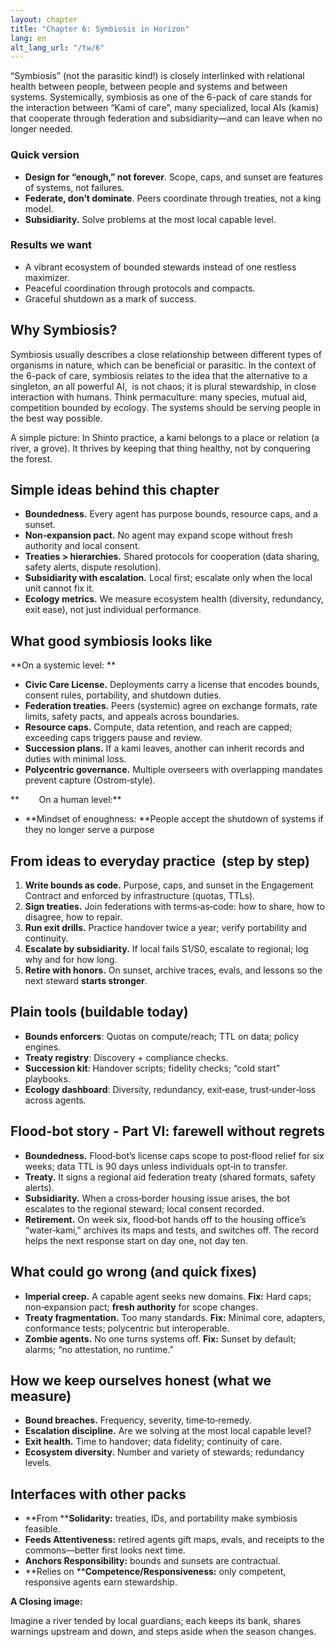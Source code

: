 ```yaml
---
layout: chapter
title: "Chapter 6: Symbiosis in Horizon"
lang: en
alt_lang_url: "/tw/6"
---
```


“Symbiosis” (not the parasitic kind!) is closely interlinked with relational health between people, between people and systems and between systems. Systemically, symbiosis as one of the 6-pack of care stands for the interaction between “Kami of care”, many specialized, local AIs (kamis) that cooperate through federation and subsidiarity—and can leave when no longer needed.

### Quick version

- **Design for “enough,” not forever**. Scope, caps, and sunset are features of systems, not failures.
- **Federate, don’t dominate**. Peers coordinate through treaties, not a king model.
- **Subsidiarity.** Solve problems at the most local capable level.

### Results we want

- A vibrant ecosystem of bounded stewards instead of one restless maximizer.
- Peaceful coordination through protocols and compacts.
- Graceful shutdown as a mark of success.

## Why Symbiosis?

Symbiosis usually describes a close relationship between different types of organisms in nature, which can be beneficial or parasitic. In the context of the 6-pack of care, symbiosis relates to the idea that the alternative to a singleton, an all powerful AI,  is not chaos; it is plural stewardship, in close interaction with humans. Think permaculture: many species, mutual aid, competition bounded by ecology. The systems should be serving people in the best way possible.

A simple picture: In Shinto practice, a kami belongs to a place or relation (a river, a grove). It thrives by keeping that thing healthy, not by conquering the forest.

## Simple ideas behind this chapter

- **Boundedness.** Every agent has purpose bounds, resource caps, and a sunset.
- **Non‑expansion pact.** No agent may expand scope without fresh authority and local consent.
- **Treaties > hierarchies.** Shared protocols for cooperation (data sharing, safety alerts, dispute resolution).
- **Subsidiarity with escalation.** Local first; escalate only when the local unit cannot fix it.
- **Ecology metrics.** We measure ecosystem health (diversity, redundancy, exit ease), not just individual performance.

## What good symbiosis looks like

**On a systemic level: **

- **Civic Care License.** Deployments carry a license that encodes bounds, consent rules, portability, and shutdown duties.
- **Federation treaties.** Peers (systemic) agree on exchange formats, rate limits, safety pacts, and appeals across boundaries.
- **Resource caps.** Compute, data retention, and reach are capped; exceeding caps triggers pause and review.
- **Succession plans.** If a kami leaves, another can inherit records and duties with minimal loss.
- **Polycentric governance.** Multiple overseers with overlapping mandates prevent capture (Ostrom‑style).

**        On a human level:**

- **Mindset of enoughness: **People accept the shutdown of systems if they no longer serve a purpose

## From ideas to everyday practice  (step by step)

1. **Write bounds as code.** Purpose, caps, and sunset in the Engagement Contract and enforced by infrastructure (quotas, TTLs).
1. **Sign treaties.** Join federations with terms‑as‑code: how to share, how to disagree, how to repair.
1. **Run exit drills.** Practice handover twice a year; verify portability and continuity.
1. **Escalate by subsidiarity.** If local fails S1/S0, escalate to regional; log why and for how long.
1. **Retire with honors.** On sunset, archive traces, evals, and lessons so the next steward **starts stronger**.

## Plain tools (buildable today)

- **Bounds enforcers**: Quotas on compute/reach; TTL on data; policy engines.
- **Treaty registry**: Discovery + compliance checks.
- **Succession kit**: Handover scripts; fidelity checks; “cold start” playbooks.
- **Ecology dashboard**: Diversity, redundancy, exit‑ease, trust‑under‑loss across agents.

## Flood‑bot story - Part VI: farewell without regrets

- **Boundedness.** Flood‑bot’s license caps scope to post‑flood relief for six weeks; data TTL is 90 days unless individuals opt‑in to transfer.
- **Treaty.** It signs a regional aid federation treaty (shared formats, safety alerts).
- **Subsidiarity.** When a cross‑border housing issue arises, the bot escalates to the regional steward; local consent recorded.
- **Retirement.** On week six, flood‑bot hands off to the housing office’s “water‑kami,” archives its maps and tests, and switches off. The record helps the next response start on day one, not day ten.

## What could go wrong (and quick fixes)

- **Imperial creep.** A capable agent seeks new domains. **Fix:** Hard caps; non‑expansion pact; **fresh authority** for scope changes.
- **Treaty fragmentation.** Too many standards. **Fix:** Minimal core, adapters, conformance tests; polycentric but interoperable.
- **Zombie agents.** No one turns systems off. **Fix:** Sunset by default; alarms; “no attestation, no runtime.”

## How we keep ourselves honest (what we measure)

- **Bound breaches.** Frequency, severity, time‑to‑remedy.
- **Escalation discipline.** Are we solving at the most local capable level?
- **Exit health.** Time to handover; data fidelity; continuity of care.
- **Ecosystem diversity.** Number and variety of stewards; redundancy levels.

## Interfaces with other packs

- **From ****Solidarity:** treaties, IDs, and portability make symbiosis feasible.
- **Feeds ****Attentiveness****:** retired agents gift maps, evals, and receipts to the commons—better first looks next time.
- **Anchors ****Responsibility****:** bounds and sunsets are contractual.
- **Relies on ****Competence/Responsiveness:** only competent, responsive agents earn stewardship.

**A Closing image:**

Imagine a river tended by local guardians; each keeps its bank, shares warnings upstream and down, and steps aside when the season changes.
